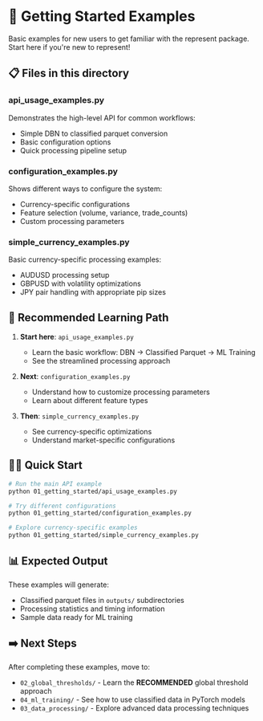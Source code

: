 # 🚀 Getting Started Examples

Basic examples for new users to get familiar with the represent package. Start here if you're new to represent!

## 📋 Files in this directory

### **api_usage_examples.py**
Demonstrates the high-level API for common workflows:
- Simple DBN to classified parquet conversion
- Basic configuration options
- Quick processing pipeline setup

### **configuration_examples.py**
Shows different ways to configure the system:
- Currency-specific configurations
- Feature selection (volume, variance, trade_counts)
- Custom processing parameters

### **simple_currency_examples.py**
Basic currency-specific processing examples:
- AUDUSD processing setup
- GBPUSD with volatility optimizations
- JPY pair handling with appropriate pip sizes

## 🎯 Recommended Learning Path

1. **Start here**: `api_usage_examples.py`
   - Learn the basic workflow: DBN → Classified Parquet → ML Training
   - See the streamlined processing approach

2. **Next**: `configuration_examples.py`
   - Understand how to customize processing parameters
   - Learn about different feature types

3. **Then**: `simple_currency_examples.py`
   - See currency-specific optimizations
   - Understand market-specific configurations

## 🏃‍♂️ Quick Start

```bash
# Run the main API example
python 01_getting_started/api_usage_examples.py

# Try different configurations
python 01_getting_started/configuration_examples.py

# Explore currency-specific examples
python 01_getting_started/simple_currency_examples.py
```

## 📊 Expected Output

These examples will generate:
- Classified parquet files in `outputs/` subdirectories
- Processing statistics and timing information
- Sample data ready for ML training

## ➡️ Next Steps

After completing these examples, move to:
- `02_global_thresholds/` - Learn the **RECOMMENDED** global threshold approach
- `04_ml_training/` - See how to use classified data in PyTorch models
- `03_data_processing/` - Explore advanced data processing techniques